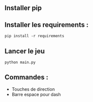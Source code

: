 ## Installer pip
## Installer les requirements :
``` 
pip install -r requirements 
```

## Lancer le jeu
``` 
python main.py 
```

## Commandes :
- Touches de direction
- Barre espace pour dash
